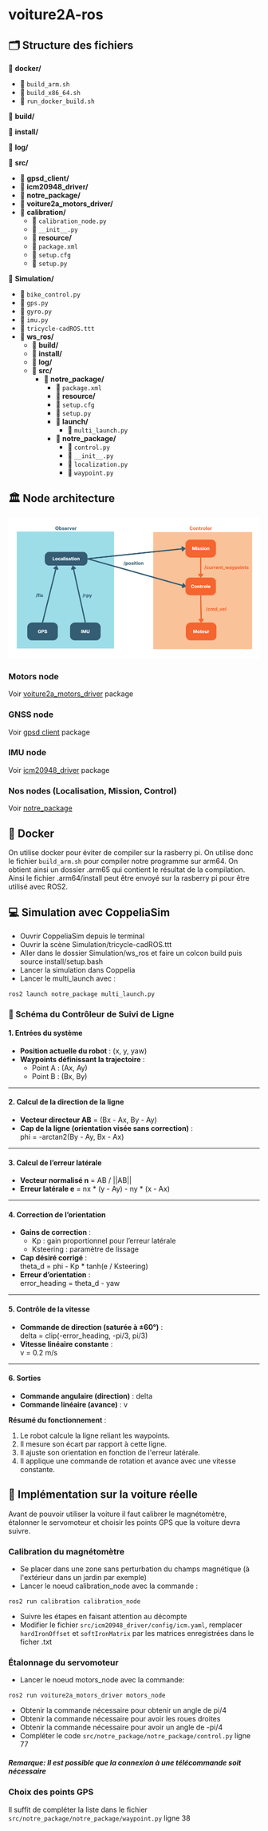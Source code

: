 # voiture2A-ros

## 🗂️ Structure des fichiers

📁 **docker/**
  - 📝 `build_arm.sh`
  - 📝 `build_x86_64.sh`
  - 📝 `run_docker_build.sh`

📁 **build/**

📁 **install/**

📁 **log/**

📁 **src/**
  - 📁 **gpsd_client/**
  - 📁 **icm20948_driver/**
  - 📁 **notre_package/**
  - 📁 **voiture2a_motors_driver/**
  - 📁 **calibration/**
    - 📝 `calibration_node.py`
    - 📝 `__init__.py`
    - 📁 **resource/**
    - 📝 `package.xml`
    - 📝 `setup.cfg`
    - 📝 `setup.py`

📁 **Simulation/**
  - 📝 `bike_control.py`
  - 📝 `gps.py`
  - 📝 `gyro.py`
  - 📝 `imu.py`
  - 📝 `tricycle-cadROS.ttt`
  - 📁 **ws_ros/**
    - 📁 **build/**
    - 📁 **install/**
    - 📁 **log/**
    - 📁 **src/**
      - 📁 **notre_package/**
        - 📝 `package.xml`
        - 📁 **resource/**
        - 📝 `setup.cfg`
        - 📝 `setup.py`
        - 📁 **launch/**
          - 📝 `multi_launch.py`
        - 📁 **notre_package/**
          - 📝 `control.py`
          - 📝 `__init__.py`
          - 📝 `localization.py`
          - 📝 `waypoint.py`


## 🏛️ Node architecture

![description de l'image](images/architecture.png)

### Motors node
Voir [voiture2a_motors_driver](./src/voiture2a_motors_driver/README.md) package

### GNSS node
Voir [gpsd client](./src/gpsd_client/README.md) package

### IMU node
Voir [icm20948_driver](./src/icm20948_driver/README.md) package

### Nos nodes (Localisation, Mission, Control)
Voir [notre_package](./src/notre_package/README.md)

## 🐳 Docker
On utilise docker pour éviter de compiler sur la rasberry pi. On utilise donc le fichier `build_arm.sh` pour compiler notre programme sur arm64. On obtient ainsi un dossier .arm65 qui contient le résultat de la compilation. Ainsi le fichier .arm64/install peut être envoyé sur la rasberry pi pour être utilisé avec ROS2.

## 💻 Simulation avec CoppeliaSim
- Ouvrir CoppeliaSim depuis le terminal
- Ouvrir la scène Simulation/tricycle-cadROS.ttt
- Aller dans le dossier Simulation/ws_ros et faire un colcon build puis source install/setup.bash
- Lancer la simulation dans Coppelia
- Lancer le multi_launch avec :
```
ros2 launch notre_package multi_launch.py
```

### 🧭 Schéma du Contrôleur de Suivi de Ligne

#### 1. Entrées du système

- **Position actuelle du robot** : (x, y, yaw)
- **Waypoints définissant la trajectoire** :  
  - Point A : (Ax, Ay)  
  - Point B : (Bx, By)

---

#### 2. Calcul de la direction de la ligne

- **Vecteur directeur AB** = (Bx - Ax, By - Ay)
- **Cap de la ligne (orientation visée sans correction)** :  
  phi = -arctan2(By - Ay, Bx - Ax)

---

#### 3. Calcul de l’erreur latérale

- **Vecteur normalisé n** = AB / ||AB||
- **Erreur latérale e** = nx * (y - Ay) - ny * (x - Ax)

---

#### 4. Correction de l’orientation

- **Gains de correction** :  
  - Kp : gain proportionnel pour l’erreur latérale  
  - Ksteering : paramètre de lissage
- **Cap désiré corrigé** :  
  theta_d = phi - Kp * tanh(e / Ksteering)
- **Erreur d’orientation** :  
  error_heading = theta_d - yaw

---

#### 5. Contrôle de la vitesse

- **Commande de direction (saturée à ±60°)** :  
  delta = clip(-error_heading, -pi/3, pi/3)
- **Vitesse linéaire constante** :  
  v = 0.2 m/s

---

#### 6. Sorties

- **Commande angulaire (direction)** : delta
- **Commande linéaire (avance)** : v

**Résumé du fonctionnement** :  
1. Le robot calcule la ligne reliant les waypoints.  
2. Il mesure son écart par rapport à cette ligne.  
3. Il ajuste son orientation en fonction de l'erreur latérale.  
4. Il applique une commande de rotation et avance avec une vitesse constante.


## 🚗 Implémentation sur la voiture réelle 
Avant de pouvoir utiliser la voiture il faut calibrer le magnétomètre, étalonner le servomoteur et choisir les points GPS que la voiture devra suivre.
### Calibration du magnétomètre
- Se placer dans une zone sans perturbation du champs magnétique (à l'extérieur dans un jardin par exemple)
- Lancer le noeud calibration_node avec la commande : 
```
ros2 run calibration calibration_node
```
- Suivre les étapes en faisant attention au décompte
- Modifier le fichier `src/icm20948_driver/config/icm.yaml`, remplacer `hardIronOffset` et `softIronMatrix` par les matrices enregistrées dans le ficher .txt

### Étalonnage du servomoteur
- Lancer le noeud motors_node avec la commande:
```
ros2 run voiture2a_motors_driver motors_node
```
- Obtenir la commande nécessaire pour obtenir un angle de pi/4
- Obtenir la commande nécessaire pour avoir les roues droites
- Obtenir la commande nécessaire pour avoir un angle de -pi/4
- Compléter le code `src/notre_package/notre_package/control.py` ligne 77

##### Remarque: Il est possible que la connexion à une télécommande soit nécessaire
 
 ### Choix des points GPS
 Il suffit de compléter la liste dans le fichier `src/notre_package/notre_package/waypoint.py` ligne 38